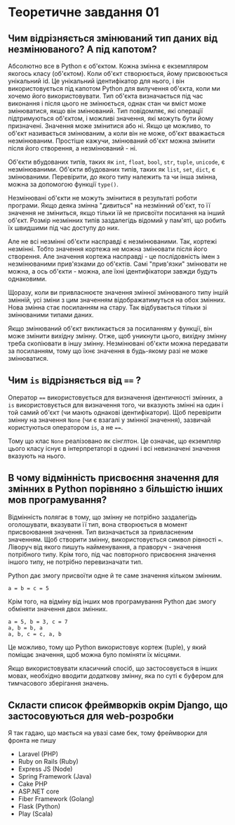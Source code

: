 # Теоретичне завдання 01
## Чим відрізняється змінюваний тип даних від незмінюваного? А під капотом?
  Абсолютно все в Python є об'єктом. Кожна змінна є екземпляром якогось класу (об'єктом). Коли об'єкт створюється, йому присвоюється унікальний id. Це унікальний ідентифікатор для нього, і він використовується під капотом Python для вилучення об'єкта, коли ми хочемо його використовувати. Тип об'єкта визначається під час виконання і після цього не змінюється, однак стан чи вміст може змінюватися, якщо він змінюваний. Тип повідомляє, які операції підтримуються об'єктом, і можливі значення, які можуть бути йому призначені. Значення може змінитися або ні. Якщо це можливо, то об'єкт називається змінюваним, а коли він не може, об'єкт вважається незмінюваним. Простіше кажучи, змінюваний об'єкт можна змінити після його створення, а незмінюваний - ні.

  Об'єкти вбудованих типів, таких як `int`, `float`, `bool`, `str`, `tuple`, `unicode`, є незмінюваними. Об'єкти вбудованих типів, таких як `list`, `set`, `dict`, є змінюваними. Перевірити, до якого типу належить та чи інша змінна, можна за допомогою функції `type()`.

  Незмінювані об'єкти не можуть змінитися в результаті роботи програми. Якщо деяка змінна "дивиться" на незмінний об'єкт, то її значення не зміниться, якщо тільки їй не присвоїти посилання на інший об'єкт. Розмір незмінних типів заздалегідь відомий у пам'яті, що робить їх швидшими під час доступу до них.  
  
  Але не всі незмінні об'єкти насправді є незмінюваними. Так, кортежі незмінні. Тобто значення кортежа не можна змінювати після його створення. Але значення кортежа насправді - це послідовність імен з незмінюваними прив'язками до об'єктів. Самі "прив'язки" змінювати не можна, а ось об'єкти - можна, але їхні ідентифікатори завжди будуть однаковими.

  Щоразу, коли ви привласнюєте значення змінної змінюваного типу іншій змінній, усі зміни з цим значенням відображатимуться на обох змінних. Нова змінна стає посиланням на стару. Так відбувається тільки зі змінюваними типами даних.

  Якщо змінюваний об'єкт викликається за посиланням у функції, він може змінити вихідну змінну. Отже, щоб уникнути цього, вихідну змінну треба скопіювати в іншу змінну. Незмінювані об'єкти можна передавати за посиланням, тому що їхнє значення в будь-якому разі не може змінюватися.

## Чим `is` відрізняється від `==` ?
  Оператор `==` використовується для визначення ідентичності змінних, а `is` використовується для визначення того, чи вказують змінні на один і той самий об'єкт (чи мають однакові ідентифікатори).
  Щоб перевірити змінну на значення `None` (чи є взагалі у змінної значення), зазвичай користуються оператором `is`, а не `==`.

  Тому що клас `None` реалізовано як сінглтон. Це означає, що екземпляр цього класу існує в інтерпретаторі в однині і всі невизначені значення вказують на нього.

## В чому відмінність присвоєння значення для змінних в Python порівняно з більшістю інших мов програмування?
  Відмінність полягає в тому, що змінну не потрібно заздалегідь оголошувати, вказувати її тип, вона створюється в момент присвоювання значення. Тип визначається за привласненим значенням. Щоб створити змінну, використовується символ рівності `=`. Ліворуч від якого пишуть найменування, а праворуч - значення потрібного типу. Крім того, під час повторного присвоєння значення іншого типу, не потрібно перевизначати тип.

  Python дає змогу присвоїти одне й те саме значення кільком змінним.

  `a = b = c = 5`

  Крім того, на відміну від інших мов програмування Python дає змогу обміняти значення двох змінних.
  ```
  a = 5, b = 3, с = 7
  a, b = b, a 
  a, b, c = c, a, b 
  ```
  Це можливо, тому що Python використовує кортеж (tuple), у який поміщає значення, щоб можна було поміняти їх місцями.

  Якщо використовувати класичний спосіб, що застосовується в інших мовах, необхідно вводити додаткову змінну, яка по суті є буфером для тимчасового зберігання значень.

## Скласти список фреймворків окрім Django, що застосовуються для web-розробки
  Я так гадаю, що мається на увазі саме бек, тому фреймворки для фронта не пишу
  - Laravel (PHP)
  - Ruby on Rails (Ruby)
  - Express JS (Node)
  - Spring Framework (Java)
  - Cake PHP
  - ASP.NET core
  - Fiber Framework (Golang)
  - Flask (Python)
  - Play (Scala)